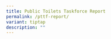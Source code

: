 ```yaml
---
title: Public Toilets Taskforce Report
permalink: /pttf-report/
variant: tiptap
description: ""
---
```


